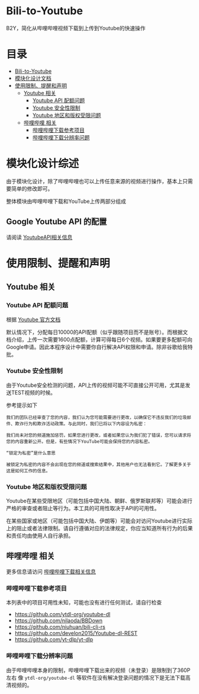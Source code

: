 # Bili-to-Youtube
B2Y，简化从哔哩哔哩视频下载到上传到Youtube的快速操作

# 目录

- [Bili-to-Youtube](#bili-to-youtube)
- [模块化设计文档](#模块化设计文档)
- [使用限制、提醒和声明](#使用限制提醒和声明)
  - [Youtube 相关](#youtube-相关)
    - [Youtube API 配额问题](#youtube-api-配额问题)
    - [Youtube 安全性限制](#youtube-安全性限制)
    - [Youtube 地区和版权受限问题](#youtube-地区和版权受限问题)
  - [哔哩哔哩 相关](#哔哩哔哩-相关)
    - [哔哩哔哩下载参考项目](#哔哩哔哩下载参考项目)
    - [哔哩哔哩下载分辨率问题](#哔哩哔哩下载分辨率问题)


# 模块化设计综述

由于模块化设计，除了哔哩哔哩也可以上传任意来源的视频进行操作，基本上只需要简单的修改即可。

整体模块由哔哩哔哩下载和YouTube上传两部分组成

## Google Youtube API 的配置

请阅读 [YoutubeAPI相关信息](doc\youtube-api.md)

# 使用限制、提醒和声明

## Youtube 相关

### Youtube API 配额问题

根据 [Youtube 官方文档](https://developers.google.com/youtube/v3/getting-started?hl=zh-cn#quota)

默认情况下，分配每日10000的API配额（似乎跟随项目而不是账号）。而根据文档介绍，上传一次需要1600点配额，计算可得每日6个视频。如果要更多配额可向Google申请。因此本程序设计中需要你自行解决API权限和申请。除非谷歌给我特批。

### Youtube 安全性限制

由于Youtube安全检测的问题，API上传的视频可能不可直接公开可用，尤其是发送TEST视频的时候。

参考提示如下

```
我们的团队已经审查了您的内容，我们认为您可能需要进行更改，以确保它不违反我们的垃圾邮件、欺诈行为和欺诈活动政策。与此同时，我们已将以下内容设为私密：

我们尚未对您的频道施加惩罚，如果您进行更改，或者如果您认为我们犯了错误，您可以请求将您的内容重新公开。但是，有些情况下YouTube可能会保持您的内容私密。

“锁定为私密”是什么意思

被锁定为私密的内容不会出现在您的频道或搜索结果中，其他用户也无法看到它。了解更多关于这是如何工作的信息。
```

### Youtube 地区和版权受限问题

Youtube在某些受限地区（可能包括中国大陆、朝鲜、俄罗斯联邦等）可能会进行严格的审查或者阻止等行为。本工具的可用性取决于API的可用性。

在某些国家或地区（可能包括中国大陆、伊朗等）可能会对访问Youtube进行实际上的阻止或者法律限制。请自行遵循对应的法律规定，你应当知道所有行为的后果和责任均由使用人自行承担。

## 哔哩哔哩 相关

更多信息请访问 [哔哩哔哩下载相关信息](doc\bilibili-dl.md)


### 哔哩哔哩下载参考项目

本列表中的项目可用性未知，可能也没有进行任何测试，请自行检查

- https://github.com/ytdl-org/youtube-dl
- https://github.com/nilaoda/BBDown
- https://github.com/niuhuan/bili-cli-rs
- https://github.com/develon2015/Youtube-dl-REST
- https://github.com/yt-dlp/yt-dlp

### 哔哩哔哩下载分辨率问题

由于哔哩哔哩本身的限制，哔哩哔哩下载出来的视频（未登录）是限制到了360P左右
像 ``ytdl-org/youtube-dl`` 等软件在没有解决登录问题的情况下是无法下载高清视频的。

